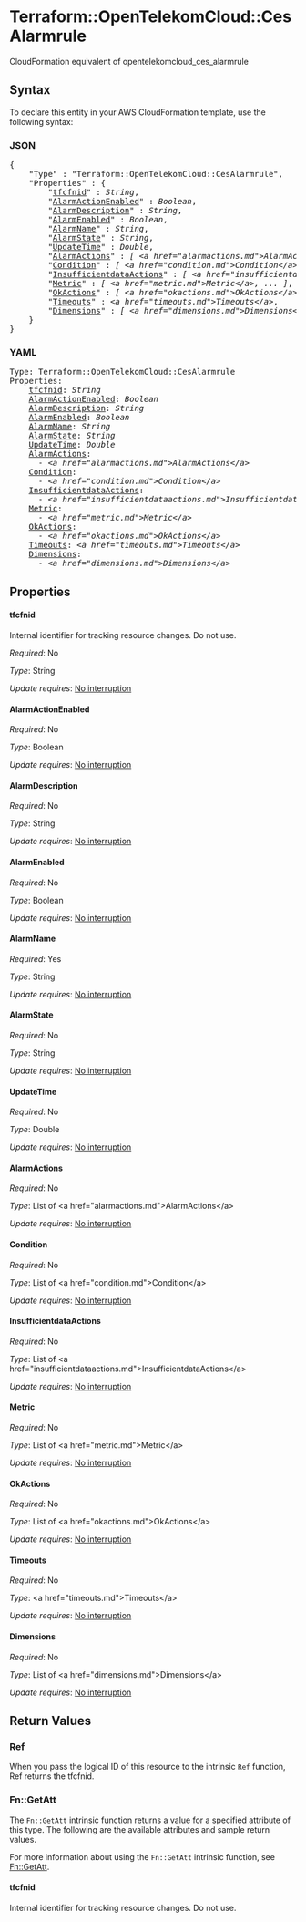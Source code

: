 # Terraform::OpenTelekomCloud::CesAlarmrule

CloudFormation equivalent of opentelekomcloud_ces_alarmrule

## Syntax

To declare this entity in your AWS CloudFormation template, use the following syntax:

### JSON

<pre>
{
    "Type" : "Terraform::OpenTelekomCloud::CesAlarmrule",
    "Properties" : {
        "<a href="#tfcfnid" title="tfcfnid">tfcfnid</a>" : <i>String</i>,
        "<a href="#alarmactionenabled" title="AlarmActionEnabled">AlarmActionEnabled</a>" : <i>Boolean</i>,
        "<a href="#alarmdescription" title="AlarmDescription">AlarmDescription</a>" : <i>String</i>,
        "<a href="#alarmenabled" title="AlarmEnabled">AlarmEnabled</a>" : <i>Boolean</i>,
        "<a href="#alarmname" title="AlarmName">AlarmName</a>" : <i>String</i>,
        "<a href="#alarmstate" title="AlarmState">AlarmState</a>" : <i>String</i>,
        "<a href="#updatetime" title="UpdateTime">UpdateTime</a>" : <i>Double</i>,
        "<a href="#alarmactions" title="AlarmActions">AlarmActions</a>" : <i>[ &lt;a href=&#34;alarmactions.md&#34;&gt;AlarmActions&lt;/a&gt;, ... ]</i>,
        "<a href="#condition" title="Condition">Condition</a>" : <i>[ &lt;a href=&#34;condition.md&#34;&gt;Condition&lt;/a&gt;, ... ]</i>,
        "<a href="#insufficientdataactions" title="InsufficientdataActions">InsufficientdataActions</a>" : <i>[ &lt;a href=&#34;insufficientdataactions.md&#34;&gt;InsufficientdataActions&lt;/a&gt;, ... ]</i>,
        "<a href="#metric" title="Metric">Metric</a>" : <i>[ &lt;a href=&#34;metric.md&#34;&gt;Metric&lt;/a&gt;, ... ]</i>,
        "<a href="#okactions" title="OkActions">OkActions</a>" : <i>[ &lt;a href=&#34;okactions.md&#34;&gt;OkActions&lt;/a&gt;, ... ]</i>,
        "<a href="#timeouts" title="Timeouts">Timeouts</a>" : <i>&lt;a href=&#34;timeouts.md&#34;&gt;Timeouts&lt;/a&gt;</i>,
        "<a href="#dimensions" title="Dimensions">Dimensions</a>" : <i>[ &lt;a href=&#34;dimensions.md&#34;&gt;Dimensions&lt;/a&gt;, ... ]</i>
    }
}
</pre>

### YAML

<pre>
Type: Terraform::OpenTelekomCloud::CesAlarmrule
Properties:
    <a href="#tfcfnid" title="tfcfnid">tfcfnid</a>: <i>String</i>
    <a href="#alarmactionenabled" title="AlarmActionEnabled">AlarmActionEnabled</a>: <i>Boolean</i>
    <a href="#alarmdescription" title="AlarmDescription">AlarmDescription</a>: <i>String</i>
    <a href="#alarmenabled" title="AlarmEnabled">AlarmEnabled</a>: <i>Boolean</i>
    <a href="#alarmname" title="AlarmName">AlarmName</a>: <i>String</i>
    <a href="#alarmstate" title="AlarmState">AlarmState</a>: <i>String</i>
    <a href="#updatetime" title="UpdateTime">UpdateTime</a>: <i>Double</i>
    <a href="#alarmactions" title="AlarmActions">AlarmActions</a>: <i>
      - &lt;a href=&#34;alarmactions.md&#34;&gt;AlarmActions&lt;/a&gt;</i>
    <a href="#condition" title="Condition">Condition</a>: <i>
      - &lt;a href=&#34;condition.md&#34;&gt;Condition&lt;/a&gt;</i>
    <a href="#insufficientdataactions" title="InsufficientdataActions">InsufficientdataActions</a>: <i>
      - &lt;a href=&#34;insufficientdataactions.md&#34;&gt;InsufficientdataActions&lt;/a&gt;</i>
    <a href="#metric" title="Metric">Metric</a>: <i>
      - &lt;a href=&#34;metric.md&#34;&gt;Metric&lt;/a&gt;</i>
    <a href="#okactions" title="OkActions">OkActions</a>: <i>
      - &lt;a href=&#34;okactions.md&#34;&gt;OkActions&lt;/a&gt;</i>
    <a href="#timeouts" title="Timeouts">Timeouts</a>: <i>&lt;a href=&#34;timeouts.md&#34;&gt;Timeouts&lt;/a&gt;</i>
    <a href="#dimensions" title="Dimensions">Dimensions</a>: <i>
      - &lt;a href=&#34;dimensions.md&#34;&gt;Dimensions&lt;/a&gt;</i>
</pre>

## Properties

#### tfcfnid

Internal identifier for tracking resource changes. Do not use.

_Required_: No

_Type_: String

_Update requires_: [No interruption](https://docs.aws.amazon.com/AWSCloudFormation/latest/UserGuide/using-cfn-updating-stacks-update-behaviors.html#update-no-interrupt)

#### AlarmActionEnabled

_Required_: No

_Type_: Boolean

_Update requires_: [No interruption](https://docs.aws.amazon.com/AWSCloudFormation/latest/UserGuide/using-cfn-updating-stacks-update-behaviors.html#update-no-interrupt)

#### AlarmDescription

_Required_: No

_Type_: String

_Update requires_: [No interruption](https://docs.aws.amazon.com/AWSCloudFormation/latest/UserGuide/using-cfn-updating-stacks-update-behaviors.html#update-no-interrupt)

#### AlarmEnabled

_Required_: No

_Type_: Boolean

_Update requires_: [No interruption](https://docs.aws.amazon.com/AWSCloudFormation/latest/UserGuide/using-cfn-updating-stacks-update-behaviors.html#update-no-interrupt)

#### AlarmName

_Required_: Yes

_Type_: String

_Update requires_: [No interruption](https://docs.aws.amazon.com/AWSCloudFormation/latest/UserGuide/using-cfn-updating-stacks-update-behaviors.html#update-no-interrupt)

#### AlarmState

_Required_: No

_Type_: String

_Update requires_: [No interruption](https://docs.aws.amazon.com/AWSCloudFormation/latest/UserGuide/using-cfn-updating-stacks-update-behaviors.html#update-no-interrupt)

#### UpdateTime

_Required_: No

_Type_: Double

_Update requires_: [No interruption](https://docs.aws.amazon.com/AWSCloudFormation/latest/UserGuide/using-cfn-updating-stacks-update-behaviors.html#update-no-interrupt)

#### AlarmActions

_Required_: No

_Type_: List of &lt;a href=&#34;alarmactions.md&#34;&gt;AlarmActions&lt;/a&gt;

_Update requires_: [No interruption](https://docs.aws.amazon.com/AWSCloudFormation/latest/UserGuide/using-cfn-updating-stacks-update-behaviors.html#update-no-interrupt)

#### Condition

_Required_: No

_Type_: List of &lt;a href=&#34;condition.md&#34;&gt;Condition&lt;/a&gt;

_Update requires_: [No interruption](https://docs.aws.amazon.com/AWSCloudFormation/latest/UserGuide/using-cfn-updating-stacks-update-behaviors.html#update-no-interrupt)

#### InsufficientdataActions

_Required_: No

_Type_: List of &lt;a href=&#34;insufficientdataactions.md&#34;&gt;InsufficientdataActions&lt;/a&gt;

_Update requires_: [No interruption](https://docs.aws.amazon.com/AWSCloudFormation/latest/UserGuide/using-cfn-updating-stacks-update-behaviors.html#update-no-interrupt)

#### Metric

_Required_: No

_Type_: List of &lt;a href=&#34;metric.md&#34;&gt;Metric&lt;/a&gt;

_Update requires_: [No interruption](https://docs.aws.amazon.com/AWSCloudFormation/latest/UserGuide/using-cfn-updating-stacks-update-behaviors.html#update-no-interrupt)

#### OkActions

_Required_: No

_Type_: List of &lt;a href=&#34;okactions.md&#34;&gt;OkActions&lt;/a&gt;

_Update requires_: [No interruption](https://docs.aws.amazon.com/AWSCloudFormation/latest/UserGuide/using-cfn-updating-stacks-update-behaviors.html#update-no-interrupt)

#### Timeouts

_Required_: No

_Type_: &lt;a href=&#34;timeouts.md&#34;&gt;Timeouts&lt;/a&gt;

_Update requires_: [No interruption](https://docs.aws.amazon.com/AWSCloudFormation/latest/UserGuide/using-cfn-updating-stacks-update-behaviors.html#update-no-interrupt)

#### Dimensions

_Required_: No

_Type_: List of &lt;a href=&#34;dimensions.md&#34;&gt;Dimensions&lt;/a&gt;

_Update requires_: [No interruption](https://docs.aws.amazon.com/AWSCloudFormation/latest/UserGuide/using-cfn-updating-stacks-update-behaviors.html#update-no-interrupt)

## Return Values

### Ref

When you pass the logical ID of this resource to the intrinsic `Ref` function, Ref returns the tfcfnid.

### Fn::GetAtt

The `Fn::GetAtt` intrinsic function returns a value for a specified attribute of this type. The following are the available attributes and sample return values.

For more information about using the `Fn::GetAtt` intrinsic function, see [Fn::GetAtt](https://docs.aws.amazon.com/AWSCloudFormation/latest/UserGuide/intrinsic-function-reference-getatt.html).

#### tfcfnid

Internal identifier for tracking resource changes. Do not use.

